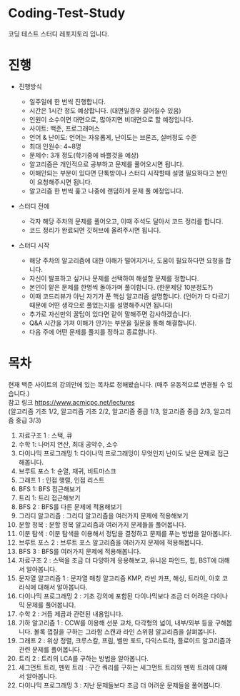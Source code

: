 # Coding-Test-Study
코딩 테스트 스터디 레포지토리 입니다.

# 진행
- 진행방식
	- 일주일에 한 번씩 진행합니다. 
	- 시간은 1시간 정도 예상합니다. (대면일경우 길어질수 있음)
	- 인원이 소수이면 대면으로, 많아지면 비대면으로 할 예정입니다.
	- 사이트: 백준, 프로그래머스
	- 언어 & 난이도: 언어는 자유롭게, 난이도는 브론즈, 실버정도 수준
	- 최대 인원수: 4~8명 
	- 문제수: 3개 정도(학기중에 바쁠것을 예상) 
	- 알고리즘은 개인적으로 공부하고 문제를 풀어오시면 됩니다. 
	- 이해안되는 부분이 있다면 단톡방이나 스터디 시작할때 설명 필요하다고 본인이 요청해주시면 됩니다.
	- 알고리즘 한 번씩 훑고 나중에 랜덤하게 문제 풀 예정입니다.

- 스터디 전에
	- 각자 해당 주차의 문제를 풀어오고, 이때 주석도 달아서 코드 정리를 합니다.
	- 코드 정리가 완료되면 깃허브에 올려주시면 됩니다.

- 스터디 시작
	- 해당 주차의 알고리즘에 대한 이해가 떨어지거나, 도움이 필요하다면 요청을 합니다.
	- 자신이 발표하고 싶거나 문제를 선택하여 해설할 문제를 정합니다.
	- 본인이 맡은 문제를 한명씩 돌아가며 풀이합니다. (한문제당 10분정도?)
	- 이때 코드리뷰가 아닌 자기가 푼 핵심 알고리즘 설명합니다. (언어가 다 다르기 때문에 어떤 생각으로 풀었는지를 설명해주시면 됩니다)
	- 추가로 자신만의 꿀팁이 있다면 같이 말해주면 감사하겠습니다. 
	- Q&A 시간을 가져 이해가 안가는 부분을 질문을 통해 해결합니다.
	- 다음 주에 어떤 문제를 풀지를 정하고 종료합니다.

# 목차
현재 백준 사이트의 강의안에 있는 목차로 정해봤습니다. (매주 유동적으로 변경될 수 있습니다.)  
참고 링크 https://www.acmicpc.net/lectures  
(알고리즘 기초 1/2, 알고리즘 기초 2/2, 알고리즘 중급 1/3, 알고리즘 중급 2/3, 알고리즘 중급 3/3)
1.  자료구조 1 : 스택, 큐
2.	수학 1: 나머지 연산, 최대 공약수, 소수
3.	다이나믹 프로그래밍 1: 다이나믹 프로그래밍이 무엇인지 난이도 낮은 문제로 접근해봅니다.
4.	브루트 포스 1: 순열, 재귀, 비트마스크
5.	그래프 1 : 인접 행렬, 인접 리스트
6.	BFS 1: BFS 접근해보기
7.	트리 1: 트리 접근해보기
8.	BFS 2 : BFS를 다른 문제에 적용해보기
9.	그리디 알고리즘 : 그리디 알고리즘을 여러가지 문제에 적용해보기
10.	분할 정복 : 분할 정복 알고리즘과 여러가지 문제들을 풀어봅니다.
11.	이분 탐색 : 이분 탐색을 이용해서 정답을 결정하고 문제를 푸는 방법을 알아봅니다.
12.	브루트 포스 2 : 브루트 포스 알고리즘을 여러가지 문제에 적용해봅니다.
13.	BFS 3 : BFS를 여러가지 문제에 적용해봅니다.
14.	자료구조 2 : 스택을 조금 더 다양하게 응용해보고, 유니온 파인드, 힙, BST에 대해서 알아봅니다.
15.	문자열 알고리즘 1 : 문자열 매칭 알고리즘 KMP, 라빈 카프, 해싱, 트라이, 아호 코라식에 대해서 알아봅니다.
16.	다이나믹 프로그래밍 2 : 기초 강의에 포함된 다이나믹보다 조금 더 어려운 다이나믹 문제를 풀어봅니다.
17.	수학 2 : 거듭 제곱과 관련된 내용입니다.
18.	기하 알고리즘 1 : CCW를 이용해 선분 교차, 다각형의 넓이, 내부/외부 등을 구해봅니다. 볼록 껍질을 구하는 그라함 스캔과 라인 스위핑 알고리즘을 살펴봅니다.
19.	그래프 2 : 위상 정렬, 크루스칼, 프림, 벨만 포드, 다익스트라, 플로이드 알고리즘과 관련 문제를 풀어봅니다.
20.	트리 2 : 트리의 LCA를 구하는 방법을 알아봅니다. 
21.	세그먼트 트리, 펜윅 트리 : 구간 쿼리를 구하는 세그먼트 트리와 펜윅 트리에 대해서 알아봅니다.
22.	다이나믹 프로그래밍 3 : 지난 문제들보다 조금 더 어려운 문제들을 풀어봅니다.
